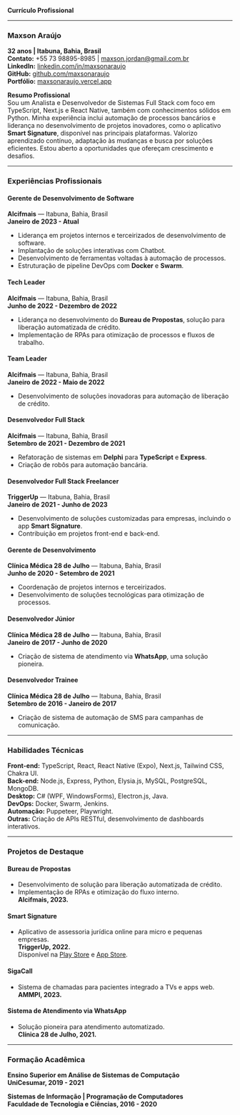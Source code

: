 **Currículo Profissional**

---

### **Maxson Araújo**  
**32 anos | Itabuna, Bahia, Brasil**  
**Contato:** +55 73 98895-8985 | maxson.jordan@gmail.com.br  
**LinkedIn:** [linkedin.com/in/maxsonaraujo](https://www.linkedin.com/in/maxsonaraujo)  
**GitHub:** [github.com/maxsonaraujo](https://github.com/maxsonaraujo)  
**Portfólio:** [maxsonaraujo.vercel.app](https://maxsonaraujo.github.io](https://portfolio-git-main-maxsonaraujo.vercel.app/pt-BR))

**Resumo Profissional**  
Sou um Analista e Desenvolvedor de Sistemas Full Stack com foco em TypeScript, Next.js e React Native, também com conhecimentos sólidos em Python. Minha experiência inclui automação de processos bancários e liderança no desenvolvimento de projetos inovadores, como o aplicativo **Smart Signature**, disponível nas principais plataformas. Valorizo aprendizado contínuo, adaptação às mudanças e busca por soluções eficientes. Estou aberto a oportunidades que ofereçam crescimento e desafios.

---

### **Experiências Profissionais**

#### **Gerente de Desenvolvimento de Software**  
**Alcifmais**  — Itabuna, Bahia, Brasil  
**Janeiro de 2023 - Atual**
- Liderança em projetos internos e terceirizados de desenvolvimento de software.
- Implantação de soluções interativas com Chatbot.
- Desenvolvimento de ferramentas voltadas à automação de processos.
- Estruturação de pipeline DevOps com **Docker** e **Swarm**.

#### **Tech Leader**  
**Alcifmais**  — Itabuna, Bahia, Brasil  
**Junho de 2022 - Dezembro de 2022**
- Liderança no desenvolvimento do **Bureau de Propostas**, solução para liberação automatizada de crédito.
- Implementação de RPAs para otimização de processos e fluxos de trabalho.

#### **Team Leader**  
**Alcifmais**  — Itabuna, Bahia, Brasil  
**Janeiro de 2022 - Maio de 2022**
- Desenvolvimento de soluções inovadoras para automação de liberação de crédito.

#### **Desenvolvedor Full Stack**  
**Alcifmais**  — Itabuna, Bahia, Brasil  
**Setembro de 2021 - Dezembro de 2021**
- Refatoração de sistemas em **Delphi** para **TypeScript** e **Express**.
- Criação de robôs para automação bancária.

#### **Desenvolvedor Full Stack Freelancer**  
**TriggerUp**  — Itabuna, Bahia, Brasil  
**Janeiro de 2021 - Junho de 2023**
- Desenvolvimento de soluções customizadas para empresas, incluindo o app **Smart Signature**.
- Contribuição em projetos front-end e back-end.

#### **Gerente de Desenvolvimento**  
**Clínica Médica 28 de Julho**  — Itabuna, Bahia, Brasil  
**Junho de 2020 - Setembro de 2021**
- Coordenação de projetos internos e terceirizados.
- Desenvolvimento de soluções tecnológicas para otimização de processos.

#### **Desenvolvedor Júnior**  
**Clínica Médica 28 de Julho**  — Itabuna, Bahia, Brasil  
**Janeiro de 2017 - Junho de 2020**
- Criação de sistema de atendimento via **WhatsApp**, uma solução pioneira.

#### **Desenvolvedor Trainee**  
**Clínica Médica 28 de Julho**  — Itabuna, Bahia, Brasil  
**Setembro de 2016 - Janeiro de 2017**
- Criação de sistema de automação de SMS para campanhas de comunicação.

---

### **Habilidades Técnicas**

**Front-end:** TypeScript, React, React Native (Expo), Next.js, Tailwind CSS, Chakra UI.  
**Back-end:** Node.js, Express, Python, Elysia.js, MySQL, PostgreSQL, MongoDB.  
**Desktop:** C# (WPF, WindowsForms), Electron.js, Java.  
**DevOps:** Docker, Swarm, Jenkins.  
**Automação:** Puppeteer, Playwright.  
**Outras:** Criação de APIs RESTful, desenvolvimento de dashboards interativos.

---

### **Projetos de Destaque**

#### **Bureau de Propostas**  
- Desenvolvimento de solução para liberação automatizada de crédito.  
- Implementação de RPAs e otimização do fluxo interno.  
**Alcifmais, 2023.**

#### **Smart Signature**  
- Aplicativo de assessoria jurídica online para micro e pequenas empresas.  
**TriggerUp, 2022.**  
Disponível na [Play Store](https://play.google.com/store/apps/details?id=br.com.smartsignature) e [App Store](https://apps.apple.com/us/app/smart-signature/id1577219766).

#### **SigaCall**  
- Sistema de chamadas para pacientes integrado a TVs e apps web.  
**AMMPI, 2023.**

#### **Sistema de Atendimento via WhatsApp**  
- Solução pioneira para atendimento automatizado.  
**Clínica 28 de Julho, 2021.**

---

### **Formação Acadêmica**

**Ensino Superior em Análise de Sistemas de Computação**  
**UniCesumar, 2019 - 2021**

**Sistemas de Informação | Programação de Computadores**  
**Faculdade de Tecnologia e Ciências, 2016 - 2020**

